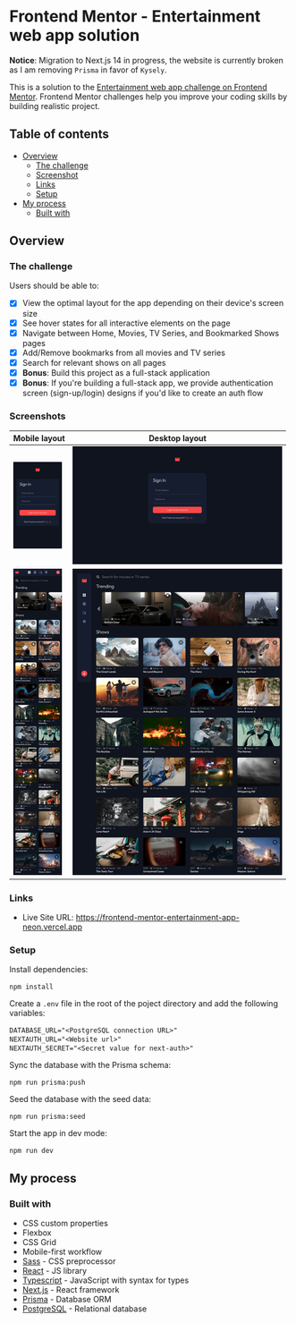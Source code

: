 # Frontend Mentor - Entertainment web app solution

**Notice**: Migration to Next.js 14 in progress, the website is currently broken as I am removing `Prisma` in favor of `Kysely`.

This is a solution to the [Entertainment web app challenge on Frontend Mentor](https://www.frontendmentor.io/challenges/entertainment-web-app-J-UhgAW1X). Frontend Mentor challenges help you improve your coding skills by building realistic project.

## Table of contents

- [Overview](#overview)
  - [The challenge](#the-challenge)
  - [Screenshot](#screenshot)
  - [Links](#links)
  - [Setup](#setup)
- [My process](#my-process)
  - [Built with](#built-with)

## Overview

### The challenge

Users should be able to:

- [x] View the optimal layout for the app depending on their device's screen size
- [x] See hover states for all interactive elements on the page
- [x] Navigate between Home, Movies, TV Series, and Bookmarked Shows pages
- [x] Add/Remove bookmarks from all movies and TV series
- [x] Search for relevant shows on all pages
- [x] **Bonus**: Build this project as a full-stack application
- [x] **Bonus**: If you're building a full-stack app, we provide authentication screen (sign-up/login) designs if you'd like to create an auth flow

### Screenshots

| Mobile layout                                                                                     | Desktop layout                                                                                      |
| ------------------------------------------------------------------------------------------------- | --------------------------------------------------------------------------------------------------- |
| <a href="./screenshots/mobile-signin.png"><img src="./screenshots/mobile-signin-thumb.png" /></a> | <a href="./screenshots/desktop-signin.png"><img src="./screenshots/desktop-signin-thumb.png" /></a> |
| <a href="./screenshots/mobile-main.png"><img src="./screenshots/mobile-main-thumb.png" /></a>     | <a href="./screenshots/desktop-main.png"><img  src="./screenshots/desktop-main-thumb.png" /></a>    |

### Links

- Live Site URL: https://frontend-mentor-entertainment-app-neon.vercel.app

### Setup

Install dependencies:

```
npm install
```

Create a `.env` file in the root of the poject directory and add the following variables:

```
DATABASE_URL="<PostgreSQL connection URL>"
NEXTAUTH_URL="<Website url>"
NEXTAUTH_SECRET="<Secret value for next-auth>"
```

Sync the database with the Prisma schema:

```
npm run prisma:push
```

Seed the database with the seed data:

```
npm run prisma:seed
```

Start the app in dev mode:

```
npm run dev
```

## My process

### Built with

- CSS custom properties
- Flexbox
- CSS Grid
- Mobile-first workflow
- [Sass](https://sass-lang.com/) - CSS preprocessor
- [React](https://reactjs.org/) - JS library
- [Typescript](https://www.typescriptlang.org/) - JavaScript with syntax for types
- [Next.js](https://nextjs.org/) - React framework
- [Prisma](https://www.prisma.io/) - Database ORM
- [PostgreSQL](https://www.postgresql.org/) - Relational database
